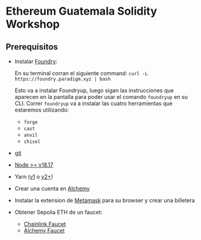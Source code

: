# Ethereum Guatemala Solidity Workshop


## Prerequisitos

- Instalar [Foundry](https://book.getfoundry.sh/getting-started/installation):

  En su terminal corran el siguiente command:
  `curl -L https://foundry.paradigm.xyz | bash`

  Esto va a instalar Foundryup, luego sigan las instrucciones que aparecen en la pantalla para poder usar el comando `foundryup` en su CLI.
  Correr `foundryup` va a instalar las cuatro herramientas que estaremos utilizando:
  - `forge`
  - `cast`
  - `anvil`
  - `chisel`

 - [git](https://git-scm.com/book/en/v2/Getting-Started-Installing-Git)
 - [Node >= v18.17](https://nodejs.org/en/download/)
 - Yarn ([v1](https://classic.yarnpkg.com/en/docs/install/) o [v2+](https://yarnpkg.com/getting-started/install))

- Crear una cuenta en [Alchemy](https://www.alchemy.com/)
- Instalar la extension de [Metamask](https://chromewebstore.google.com/detail/metamask/nkbihfbeogaeaoehlefnkodbefgpgknn) para su browser y crear una billetera
- Obtener Sepolia ETH de un faucet:
  - [Chainlink Faucet](https://faucets.chain.link/)
  - [Alchemy Faucet](https://www.alchemy.com/faucets/ethereum-sepolia)
    
